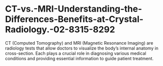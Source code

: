 # CT-vs.-MRI-Understanding-the-Differences-Benefits-at-Crystal-Radiology.-02-8315-8292
CT (Computed Tomography) and MRI (Magnetic Resonance Imaging) are radiology tests that allow doctors to visualize the body’s internal anatomy in cross-section. Each plays a crucial role in diagnosing various medical conditions and providing essential information to guide patient treatment. 
